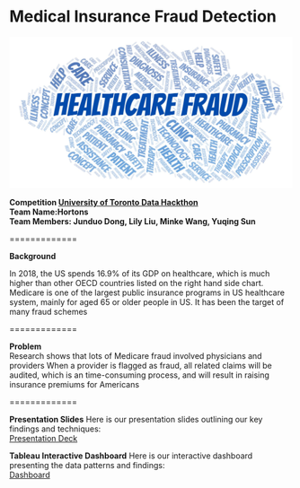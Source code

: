 # Medical Insurance Fraud Detection

![Medical Fraud Detection](https://github.com/chelseawmk/Medical-Insurance-Fraud-Detection/blob/main/WhiteRabbit_Fulgham_750_1_What-Texans-Should-Know-about-Healthcare-Fraud-Charges_8.2.19.jpg)


**Competition [University of Toronto Data Hackthon](https://www.rotman.utoronto.ca/Degrees/MastersPrograms/WorkingProfessionalBlog/MFin/TD-Data-Hackathon--The-Rise-of-Data-2020)**<br>
**Team Name:Hortons**<br>
**Team Members: Junduo Dong, Lily Liu, Minke Wang, Yuqing Sun**

=============

**Background** <br>

In 2018, the US spends 16.9% of its GDP on healthcare, which is much higher than other OECD countries listed on the right hand side chart. 
Medicare is one of the largest public insurance programs in US healthcare system, mainly for aged 65 or older people in US. It has been the target of many fraud schemes

=============

**Problem** <br>
Research shows that lots of Medicare fraud involved physicians and providers
When a provider is flagged as fraud, all related claims will be audited, which is an time-consuming process, and will result in raising insurance premiums for Americans 

=============

**Presentation Slides**
Here is our presentation slides outlining our key findings and techniques: <br>
[Presentation Deck](https://docs.google.com/presentation/d/1RopED3CJdBxJSxvYBHGgDMfeHC8DBE5cvPtHx__Hqd0/edit?usp=sharing)


**Tableau Interactive Dashboard** 
Here is our interactive dashboard presenting the data patterns and findings: <br>
[Dashboard](https://public.tableau.com/profile/junduo#!/vizhome/MedicalInsuranceFraudInvestigation/WelcomePage)
